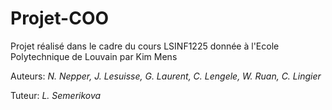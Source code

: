 # Projet-COO

Projet réalisé dans le cadre du cours LSINF1225 donnée à l'Ecole Polytechnique de Louvain par Kim Mens

Auteurs: *N. Nepper, J. Lesuisse, G. Laurent, C. Lengele, W. Ruan, C. Lingier* 

Tuteur: *L. Semerikova*
